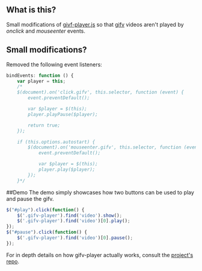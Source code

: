 ## What is this?
Small modifications of [givf-player.js](https://github.com/globocom/gifv-player) so that [gifv](http://imgur.com/blog/2014/10/09/introducing-gifv/) videos aren't played by _onclick_ and _mouseenter_ events.

## Small modifications?
Removed the following event listeners:
```javascript
bindEvents: function () {
    var player = this;
    /*
    $(document).on('click.gifv', this.selector, function (event) {
        event.preventDefault();

        var $player = $(this);
        player.playPause($player);

        return true;
    });

    if (this.options.autostart) {
        $(document).on('mouseenter.gifv', this.selector, function (event) {
            event.preventDefault();

            var $player = $(this);
            player.play($player);
        });
    }*/
```
##Demo
The demo simply showcases how two buttons can be used to play and pause the gifv.
```javascript
$("#play").click(function() {
    $('.gifv-player').find('video').show();
    $('.gifv-player').find('video')[0].play();
});
$("#pause").click(function() {
    $('.gifv-player').find('video')[0].pause();
});
```
For in depth details on how gifv-player actually works, consult the [project's repo](https://github.com/globocom/gifv-player).

